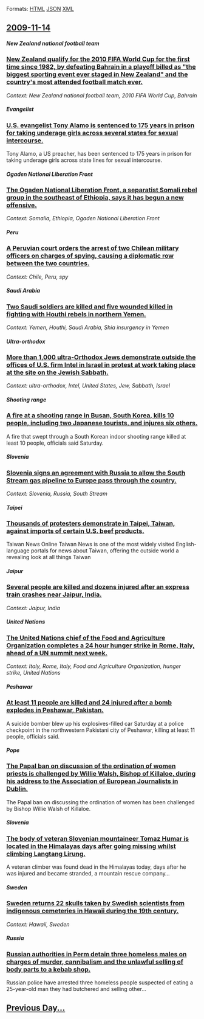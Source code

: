 
Formats: [HTML](2009/11/14/index.html)  [JSON](2009/11/14/index.json)  [XML](2009/11/14/index.xml)  

## [2009-11-14](/news/2009/11/14/index.md)

##### New Zealand national football team
### [ New Zealand qualify for the 2010 FIFA World Cup for the first time since 1982, by defeating Bahrain in a playoff billed as "the biggest sporting event ever staged in New Zealand" and the country's most attended football match ever. ](/news/2009/11/14/new-zealand-qualify-for-the-2010-fifa-world-cup-for-the-first-time-since-1982-by-defeating-bahrain-in-a-playoff-billed-as-the-biggest-spo.md)
_Context: New Zealand national football team, 2010 FIFA World Cup, Bahrain_

##### Evangelist
### [ U.S. evangelist Tony Alamo is sentenced to 175 years in prison for taking underage girls across several states for sexual intercourse. ](/news/2009/11/14/u-s-evangelist-tony-alamo-is-sentenced-to-175-years-in-prison-for-taking-underage-girls-across-several-states-for-sexual-intercourse.md)
Tony Alamo, a US preacher, has been sentenced to 175 years in prison for taking underage girls across state lines for sexual intercourse.

##### Ogaden National Liberation Front
### [ The Ogaden National Liberation Front, a separatist Somali rebel group in the southeast of Ethiopia, says it has begun a new offensive. ](/news/2009/11/14/the-ogaden-national-liberation-front-a-separatist-somali-rebel-group-in-the-southeast-of-ethiopia-says-it-has-begun-a-new-offensive.md)
_Context: Somalia, Ethiopia, Ogaden National Liberation Front_

##### Peru
### [ A Peruvian court orders the arrest of two Chilean military officers on charges of spying, causing a diplomatic row between the two countries. ](/news/2009/11/14/a-peruvian-court-orders-the-arrest-of-two-chilean-military-officers-on-charges-of-spying-causing-a-diplomatic-row-between-the-two-countrie.md)
_Context: Chile, Peru, spy_

##### Saudi Arabia
### [ Two Saudi soldiers are killed and five wounded killed in fighting with Houthi rebels in northern Yemen. ](/news/2009/11/14/two-saudi-soldiers-are-killed-and-five-wounded-killed-in-fighting-with-houthi-rebels-in-northern-yemen.md)
_Context: Yemen, Houthi, Saudi Arabia, Shia insurgency in Yemen_

##### Ultra-orthodox
### [ More than 1,000 ultra-Orthodox Jews demonstrate outside the offices of U.S. firm Intel in Israel in protest at work taking place at the site on the Jewish Sabbath. ](/news/2009/11/14/more-than-1-000-ultra-orthodox-jews-demonstrate-outside-the-offices-of-u-s-firm-intel-in-israel-in-protest-at-work-taking-place-at-the-sit.md)
_Context: ultra-orthodox, Intel, United States, Jew, Sabbath, Israel_

##### Shooting range
### [ A fire at a shooting range in Busan, South Korea, kills 10 people, including two Japanese tourists, and injures six others. ](/news/2009/11/14/a-fire-at-a-shooting-range-in-busan-south-korea-kills-10-people-including-two-japanese-tourists-and-injures-six-others.md)
A fire that swept through a South Korean indoor shooting range killed at least 10 people, officials said Saturday.

##### Slovenia
### [ Slovenia signs an agreement with Russia to allow the South Stream gas pipeline to Europe pass through the country. ](/news/2009/11/14/slovenia-signs-an-agreement-with-russia-to-allow-the-south-stream-gas-pipeline-to-europe-pass-through-the-country.md)
_Context: Slovenia, Russia, South Stream_

##### Taipei
### [ Thousands of protesters demonstrate in Taipei, Taiwan, against imports of certain U.S. beef products. ](/news/2009/11/14/thousands-of-protesters-demonstrate-in-taipei-taiwan-against-imports-of-certain-u-s-beef-products.md)
Taiwan News Online Taiwan News is one of the most widely visited English-language portals for news about Taiwan, offering the outside world a revealing look at all things Taiwan

##### Jaipur
### [ Several people are killed and dozens injured after an express train crashes near Jaipur, India. ](/news/2009/11/14/several-people-are-killed-and-dozens-injured-after-an-express-train-crashes-near-jaipur-india.md)
_Context: Jaipur, India_

##### United Nations
### [ The United Nations chief of the Food and Agriculture Organization completes a 24 hour hunger strike in Rome, Italy, ahead of a UN summit next week. ](/news/2009/11/14/the-united-nations-chief-of-the-food-and-agriculture-organization-completes-a-24-hour-hunger-strike-in-rome-italy-ahead-of-a-un-summit-ne.md)
_Context: Italy, Rome, Italy, Food and Agriculture Organization, hunger strike, United Nations_

##### Peshawar
### [ At least 11 people are killed and 24 injured after a bomb explodes in Peshawar, Pakistan. ](/news/2009/11/14/at-least-11-people-are-killed-and-24-injured-after-a-bomb-explodes-in-peshawar-pakistan.md)
A suicide bomber blew up his explosives-filled car Saturday at a police checkpoint in the northwestern Pakistani city of Peshawar, killing at least 11 people, officials said.

##### Pope
### [ The Papal ban on discussion of the ordination of women priests is challenged by Willie Walsh, Bishop of Killaloe, during his address to the Association of European Journalists in Dublin. ](/news/2009/11/14/the-papal-ban-on-discussion-of-the-ordination-of-women-priests-is-challenged-by-willie-walsh-bishop-of-killaloe-during-his-address-to-the.md)
The Papal ban on discussing the ordination of women has been challenged by Bishop Willie Walsh of Killaloe.

##### Slovenia
### [ The body of veteran Slovenian mountaineer Tomaz Humar is located in the Himalayas days after going missing whilst climbing Langtang Lirung. ](/news/2009/11/14/the-body-of-veteran-slovenian-mountaineer-tomaa3-4-humar-is-located-in-the-himalayas-days-after-going-missing-whilst-climbing-langtang-lirung.md)
A veteran climber was found dead in the Himalayas today, days after he was injured and became stranded, a mountain rescue company&hellip;

##### Sweden
### [ Sweden returns 22 skulls taken by Swedish scientists from indigenous cemeteries in Hawaii during the 19th century. ](/news/2009/11/14/sweden-returns-22-skulls-taken-by-swedish-scientists-from-indigenous-cemeteries-in-hawaii-during-the-19th-century.md)
_Context: Hawaii, Sweden_

##### Russia
### [ Russian authorities in Perm detain three homeless males on charges of murder, cannibalism and the unlawful selling of body parts to a kebab shop. ](/news/2009/11/14/russian-authorities-in-perm-detain-three-homeless-males-on-charges-of-murder-cannibalism-and-the-unlawful-selling-of-body-parts-to-a-kebab.md)
Russian police have arrested three homeless people suspected of eating a 25-year-old man they had butchered and selling other&hellip;

## [Previous Day...](/news/2009/11/13/index.md)

